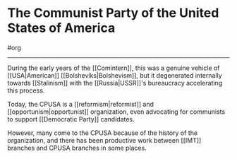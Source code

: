 # The Communist Party of the United States of America
#org

---
During the early years of the [[Comintern]], this was a genuine vehicle of [[USA|American]] [[Bolsheviks|Bolshevism]], but it degenerated internally towards [[Stalinism]] with the [[Russia|USSR]]'s bureaucracy accelerating this process. 

Today, the CPUSA is a [[reformism|reformist]] and [[opportunism|opportunist]] organization, even advocating for communists to support [[Democratic Party]] candidates. 

However, many come to the CPUSA because of the history of the organization, and there has been productive work between [[IMT]] branches and CPUSA branches in some places. 